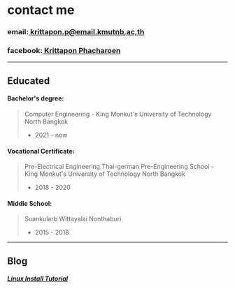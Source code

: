 # contact me
### email:[ krittapon.p@email.kmutnb,ac,th](mailto:krittapon.p@kmutnb.ac.th)
### facebook:[ Krittapon Phacharoen](facebook.com/kritapon.phacharoen)

---------------------------------------------------------------

## Educated

#### Bachelor's degree:
> Computer Engineering - King Monkut's University of Technology North Bangkok
> - 2021 - now

#### Vocational Certificate:
> Pre-Electrical Engineering Thai-german Pre-Engineering School - King Monkut's University of Technology North Bangkok
>  - 2018 - 2020

#### Middle School:
> Suankularb Wittayalai Nonthaburi
>  - 2015 - 2018

----------------------------------------------------------------


## Blog
##### [ Linux Install Tutorial](pkrittapon/pkrittapon.github.io/Install_linux.html)
